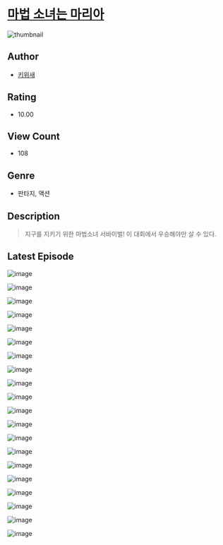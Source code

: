 # [마법 소녀는 마리아](https://comic.naver.com/bestChallenge/list?titleId=810922)
![thumbnail](https://image-comic.pstatic.net/user_contents_data/challenge_comic/2023/05/25/upload_3907207136087783729_480x623.jpeg)

## Author
- [키위새](https://comic.naver.com/artistTitle?id=367126)

## Rating
- 10.00

## View Count
- 108

## Genre
- 판타지, 액션

## Description
> 지구를 지키기 위한 마법소녀 서바이벌! 이 대회에서 우승해야만 살 수 있다.


## Latest Episode
![image](https://image-comic.pstatic.net/user_contents_data/challenge_comic/2023/05/25/367126/upload_7076053562043020345.jpeg)

![image](https://image-comic.pstatic.net/user_contents_data/challenge_comic/2023/05/25/367126/upload_3906698079414661477.jpeg)

![image](https://image-comic.pstatic.net/user_contents_data/challenge_comic/2023/05/25/367126/upload_7292562764733834039.jpeg)

![image](https://image-comic.pstatic.net/user_contents_data/challenge_comic/2023/05/25/367126/upload_3618191733581492784.jpeg)

![image](https://image-comic.pstatic.net/user_contents_data/challenge_comic/2023/05/25/367126/upload_3775478173340557620.jpeg)

![image](https://image-comic.pstatic.net/user_contents_data/challenge_comic/2023/05/25/367126/upload_3559078664251728180.jpeg)

![image](https://image-comic.pstatic.net/user_contents_data/challenge_comic/2023/05/25/367126/upload_3762024355739481653.jpeg)

![image](https://image-comic.pstatic.net/user_contents_data/challenge_comic/2023/05/25/367126/upload_3617008651349603632.jpeg)

![image](https://image-comic.pstatic.net/user_contents_data/challenge_comic/2023/05/25/367126/upload_4121746068887122534.jpeg)

![image](https://image-comic.pstatic.net/user_contents_data/challenge_comic/2023/05/25/367126/upload_3618132351498216249.jpeg)

![image](https://image-comic.pstatic.net/user_contents_data/challenge_comic/2023/05/25/367126/upload_4122029944747876656.jpeg)

![image](https://image-comic.pstatic.net/user_contents_data/challenge_comic/2023/05/25/367126/upload_3616783272102016050.jpeg)

![image](https://image-comic.pstatic.net/user_contents_data/challenge_comic/2023/05/25/367126/upload_3618420427701903716.jpeg)

![image](https://image-comic.pstatic.net/user_contents_data/challenge_comic/2023/05/25/367126/upload_3774635754109679159.jpeg)

![image](https://image-comic.pstatic.net/user_contents_data/challenge_comic/2023/05/25/367126/upload_4063484026637727545.jpeg)

![image](https://image-comic.pstatic.net/user_contents_data/challenge_comic/2023/05/25/367126/upload_4135489968576816180.jpeg)

![image](https://image-comic.pstatic.net/user_contents_data/challenge_comic/2023/05/25/367126/upload_3906416818417513570.jpeg)

![image](https://image-comic.pstatic.net/user_contents_data/challenge_comic/2023/05/25/367126/upload_3834308638167884598.jpeg)

![image](https://image-comic.pstatic.net/user_contents_data/challenge_comic/2023/05/25/367126/upload_7292001119561594935.jpeg)

![image](https://image-comic.pstatic.net/user_contents_data/challenge_comic/2023/05/25/367126/upload_7148731465409585969.jpeg)
